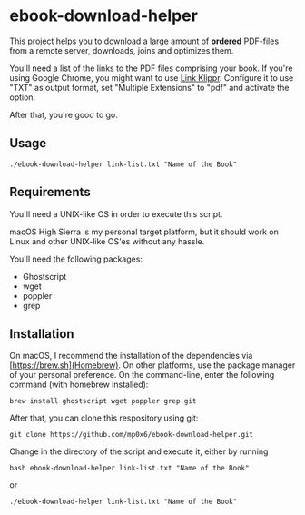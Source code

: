 # ebook-download-helper

This project helps you to download a large amount of __ordered__ PDF-files from a remote server, downloads, joins and optimizes them.

You'll need a list of the links to the PDF files comprising your book. If you're using Google Chrome, you might want to use [Link Klippr](https://chrome.google.com/webstore/detail/link-klipper-extract-all/fahollcgofmpnehocdgofnhkkchiekoo).
Configure it to use "TXT" as output format, set "Multiple Extensions" to "pdf" and activate the option.

After that, you're good to go.

## Usage

```
./ebook-download-helper link-list.txt "Name of the Book"
```

## Requirements
You'll need a UNIX-like OS in order to execute this script.

macOS High Sierra is my personal target platform, but it should work on Linux and other UNIX-like OS'es without any hassle.

You'll need the following packages:

- Ghostscript
- wget
- poppler
- grep

## Installation
On macOS, I recommend the installation of the dependencies via [https://brew.sh](Homebrew). On other platforms, use the package manager of your personal preference. On the command-line, enter the following command (with homebrew installed):
```
brew install ghostscript wget poppler grep git
```

After that, you can clone this respository using git:
```
git clone https://github.com/mp0x6/ebook-download-helper.git
```

Change in the directory of the script and execute it, either by running
```
bash ebook-download-helper link-list.txt "Name of the Book"
```
or
```
./ebook-download-helper link-list.txt "Name of the Book"
```
